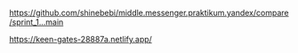https://github.com/shinebebi/middle.messenger.praktikum.yandex/compare/sprint_1...main

https://keen-gates-28887a.netlify.app/
